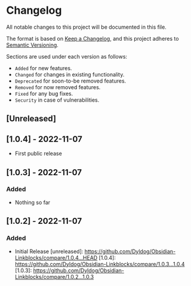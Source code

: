 # Changelog

All notable changes to this project will be documented in this file.

The format is based on [Keep a Changelog](https://keepachangelog.com/en/1.0.0/), and this project adheres to [Semantic Versioning](https://semver.org/spec/v2.0.0.html).

Sections are used under each version as follows:
- `Added` for new features.
- `Changed` for changes in existing functionality.
- `Deprecated` for soon-to-be removed features.
- `Removed` for now removed features.
- `Fixed` for any bug fixes.
- `Security` in case of vulnerabilities.

## [Unreleased]

## [1.0.4] - 2022-11-07

- First public release

## [1.0.3] - 2022-11-07

### Added

- Nothing so far

## [1.0.2] - 2022-11-07

### Added

- Initial Release
[unreleased]: https://github.com/Dyldog/Obsidian-Linkblocks/compare/1.0.4...HEAD
[1.0.4]: https://github.com/Dyldog/Obsidian-Linkblocks/compare/1.0.3...1.0.4
[1.0.3]: https://github.com/Dyldog/Obsidian-Linkblocks/compare/1.0.2...1.0.3
